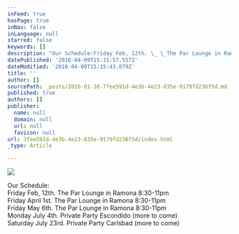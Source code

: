 ```yaml
---
inFeed: true
hasPage: true
inNav: false
inLanguage: null
starred: false
keywords: []
description: "Our Schedule:Friday Feb, 12th. \_ \_The Par Lounge in Ramona \_8:30-11pmFriday April 1st. \_ \_ \_ The Par Lounge in Ramona \_8:30-11pmFriday May 6th. \_ \_ \_ \_The Par Lounge in Ramona \_8:30-11pmMonday July 4th. \_ \_Private Party \_Escondido (time to come)Saturday \_July 23rd. \_ \_Private Party \_Carlsbad"
datePublished: '2016-04-09T15:15:57.557Z'
dateModified: '2016-04-09T15:15:43.079Z'
title: ''
author: []
sourcePath: _posts/2016-01-30-7fee591d-4e3b-4e23-835e-9179fd236f5d.md
published: true
authors: []
publisher:
  name: null
  domain: null
  url: null
  favicon: null
url: 7fee591d-4e3b-4e23-835e-9179fd236f5d/index.html
_type: Article

---
```

![](https://the-grid-user-content.s3-us-west-2.amazonaws.com/4bf9cf08-16ac-42bf-a8a3-6a35110a1648.jpg)

Our Schedule:  
Friday Feb, 12th.    The Par Lounge in Ramona  8:30-11pm  
Friday April 1st.       The Par Lounge in Ramona  8:30-11pm  
Friday May 6th.        The Par Lounge in Ramona  8:30-11pm  
Monday July 4th.    Private Party  Escondido (more to come)  
Saturday  July 23rd.    Private Party  Carlsbad  (more to come)